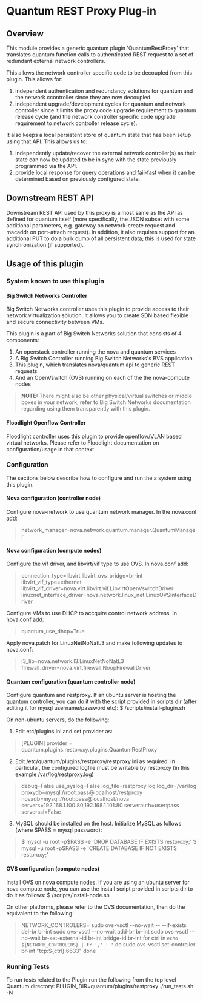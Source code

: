 # Quantum REST Proxy Plug-in 

## Overview

This module provides a generic quantum plugin 'QuantumRestProxy' that
translates quantum function calls to authenticated REST request to a
set of redundant external network controllers.

This allows the network controller specific code to be decoupled from this
plugin. This allows for:
1. independent authentication and redundancy solutions for quantum and the
   network ccontroller since they are now decoupled.
2. independent upgrade/development cycles for quantum and network controller
   since it limits the proxy code upgrade requirement to quantum release cycle
   (and the network controller specific code upgrade requirement to network
   controller release cycle).

It also keeps a local persistent store of quantum state that has been
setup using that API. This allows us to:
1. independently update/recover the external network controller(s) as their
   state can now be updated to be in sync with the state previously
   programmed via the API.
2. provide local response for query operations and fail-fast when it can be
   determined based on previously configured state.

## Downstream REST API

Downstream REST API used by this proxy is almost same as the API as defined
for quantum itself (more specifically, the JSON subset with some additional
parameters, e.g. gateway on network-create request and macaddr on port-attach
request). In addition, it also requires support for an additional PUT to do a
bulk dump of all persistent data; this is used for state synchronization (if
supported).

## Usage of this plugin

### System known to use this plugin

#### Big Switch Networks Controller

Big Switch Networks controller uses this plugin to provide access to their
network virtualization solution. It allows you to create SDN based flexible
and secure connectivity between VMs.

This plugin is a part of Big Switch Networks solution that consists of 4
components:
1. An openstack controller running the nova and quantum services
2. A Big Switch Controller running Big Switch Networks's BVS application
3. This plugin, which translates nova/quantum api to generic REST requests
4. And an OpenVswitch (OVS) running on each of the the nova-compute nodes

> **NOTE:**
>     There might also be other physical/virtual switches or middle boxes
>     in your network, refer to Big Switch Networks documentation regarding
>     using them transparently with this plugin.

#### Floodlight Openflow Controller

Floodlight controller uses this plugin to provide openflow/VLAN based virtual
networks. Please refer to Floodlight documentation on configuration/usage in
that context.

### Configuration

The sections below describe how to configure and run the a system using this
plugin.

#### Nova configuration (controller node)

Configure nova-network to use quantum network manager. In the nova.conf add:
>   network_manager=nova.network.quantum.manager.QuantumManager

#### Nova configuration (compute nodes)

Configure the vif driver, and libvirt/vif type to use OVS. In nova.conf add:
>   connection_type=libvirt
>   libvirt_ovs_bridge=br-int
>   libvirt_vif_type=ethernet
>   libvirt_vif_driver=nova.virt.libvirt.vif.LibvirtOpenVswitchDriver
>   linuxnet_interface_driver=nova.network.linux_net.LinuxOVSInterfaceDriver
 
Configure VMs to use DHCP to accquire control network address. In nova.conf add:
>    quantum_use_dhcp=True

Apply nova.patch for LinuxNetNoNatL3 and make following updates to nova.conf:
>   l3_lib=nova.network.l3.LinuxNetNoNatL3
>   firewall_driver=nova.virt.firewall.NoopFirewallDriver

#### Quantum configuration (quantum controller node)

Configure quantum and restproxy. If an ubuntu server is hosting the quantum
controller, you can do it with the script provided in scripts dir (after
editing it for mysql username/password etc):
    $ <plugin-dir>/scripts/install-plugin.sh <network-controllers>

On non-ubuntu servers, do the following:
1. Edit etc/plugins.ini and set provider as:
>    [PLUGIN]
>    provider = quantum.plugins.restproxy.plugins.QuantumRestProxy

2. Edit /etc/quantum/plugins/restproxy/restproxy.ini as required.
   In particular, the configured logfile must be writable by restproxy
   (in this example /var/log/restproxy.log)
>   debug=False
>   use_syslog=False
>   log_file=restproxy.log
>   log_dir=/var/log
>   proxydb=mysql://root:pass@localhost/restproxy
>   novadb=mysql://root:pass@localhost/nova
>   servers=192.168.1.100:80,192.168.1.101:80
>   serverauth=user:pass
>   serverssl=False

3. MySQL should be installed on the host. Initialize MySQL as follows
   (where $PASS = mysql password):
>    $ mysql -u root -p$PASS -e 'DROP DATABASE IF EXISTS restproxy;'
>    $ mysql -u root -p$PASS -e 'CREATE DATABASE IF NOT EXISTS restproxy;'

  
#### OVS configuration (compute nodes)

Install OVS on nova compute nodes. If you are using an ubuntu server for nova
compute node, you can use the install script provided in scripts dir to do it
as follows:
    $ <plugin-dir>/scripts/install-node.sh

On other platforms, please refer to the OVS documentation, then do the
equivalent to the following:
>   NETWORK_CONTROLERS=<comma-seperated-list-of-network-ctrls>
>   sudo ovs-vsctl --no-wait -- --if-exists del-br br-int
>   sudo ovs-vsctl --no-wait add-br br-int
>   sudo ovs-vsctl --no-wait br-set-external-id br-int bridge-id br-int
>   for ctrl in `echo ${NETWORK_CONTROLERS} | tr ',' ' '`
>   do
>       sudo ovs-vsctl set-controller br-int "tcp:${ctrl}:6633"
>   done

### Running Tests

To run tests related to the Plugin run the following from the top level Quantum
directory:
  PLUGIN_DIR=quantum/plugins/restproxy ./run_tests.sh -N
